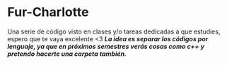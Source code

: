 # Fur-Charlotte
Una serie de código visto en clases y/o tareas dedicadas a que estudies, espero que te vaya excelente &lt;3
***La idea es separar los códigos por lenguaje, ya que en próximos semestres verás cosas como c++ y pretendo hacerte una carpeta también.***
